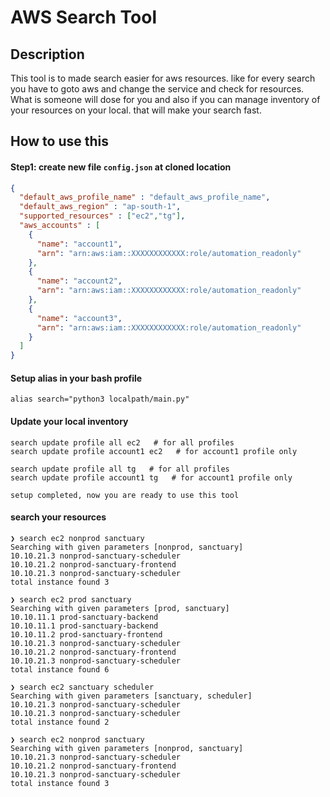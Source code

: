 # AWS Search Tool

## Description 

This tool is to made search easier for aws resources. like for every search you have to goto aws and change the service and check for resources. What is someone will dose for you and also if you can manage inventory of your resources on your local. that will make your search fast. 

## How to use this

#### Step1: create new file `config.json` at cloned location
```json
{
  "default_aws_profile_name" : "default_aws_profile_name",
  "default_aws_region" : "ap-south-1",
  "supported_resources" : ["ec2","tg"],
  "aws_accounts" : [
    {
      "name": "account1",
      "arn": "arn:aws:iam::XXXXXXXXXXXX:role/automation_readonly"
    },
    {
      "name": "account2",
      "arn": "arn:aws:iam::XXXXXXXXXXXX:role/automation_readonly"
    },
    {
      "name": "account3",
      "arn": "arn:aws:iam::XXXXXXXXXXXX:role/automation_readonly"
    }
  ]
}
```

#### Setup alias in your bash profile
```shell
alias search="python3 localpath/main.py"
```

#### Update your local inventory
```shell
search update profile all ec2   # for all profiles
search update profile account1 ec2   # for account1 profile only

search update profile all tg   # for all profiles
search update profile account1 tg   # for account1 profile only 
```

`setup completed, now you are ready to use this tool`

#### search your resources
```shell
❯ search ec2 nonprod sanctuary
Searching with given parameters [nonprod, sanctuary]
10.10.21.3 nonprod-sanctuary-scheduler
10.10.21.2 nonprod-sanctuary-frontend
10.10.21.3 nonprod-sanctuary-scheduler
total instance found 3

❯ search ec2 prod sanctuary
Searching with given parameters [prod, sanctuary]
10.10.11.1 prod-sanctuary-backend
10.10.11.1 prod-sanctuary-backend
10.10.11.2 prod-sanctuary-frontend
10.10.21.3 nonprod-sanctuary-scheduler
10.10.21.2 nonprod-sanctuary-frontend
10.10.21.3 nonprod-sanctuary-scheduler
total instance found 6

❯ search ec2 sanctuary scheduler
Searching with given parameters [sanctuary, scheduler]
10.10.21.3 nonprod-sanctuary-scheduler
10.10.21.3 nonprod-sanctuary-scheduler
total instance found 2

❯ search ec2 nonprod sanctuary
Searching with given parameters [nonprod, sanctuary]
10.10.21.3 nonprod-sanctuary-scheduler
10.10.21.2 nonprod-sanctuary-frontend
10.10.21.3 nonprod-sanctuary-scheduler
total instance found 3
```
